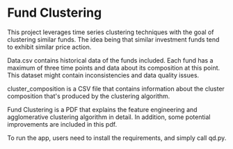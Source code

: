 # Fund Clustering

This project leverages time series clustering techniques with the goal of clustering similar funds. The idea being that similar investment funds tend to exhibit similar price action.

Data.csv contains historical data of the funds included. Each fund has a maximum of three time points and data about its composition at this point. This dataset might contain inconsistencies and data quality issues.

cluster_composition is a CSV file that contains information about the cluster composition that's produced by the clustering algorithm.

Fund Clustering is a PDF that explains the feature engineering and agglomerative clustering algorithm in detail. In addition, some potential improvements are included in this pdf.

To run the app, users need to install the requirements, and simply call qd.py.
